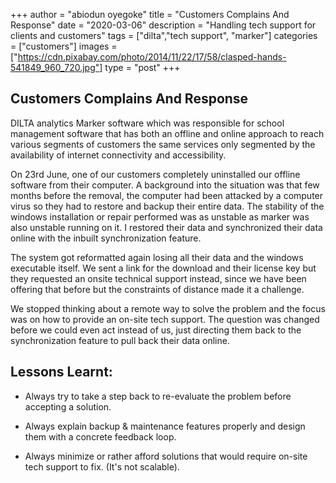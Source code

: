 +++
author = "abiodun oyegoke"
title = "Customers Complains And Response"
date = "2020-03-06"
description = "Handling tech support for clients and customers"
tags = ["dilta","tech support", "marker"]
categories = ["customers"]
images  = ["https://cdn.pixabay.com/photo/2014/11/22/17/58/clasped-hands-541849_960_720.jpg"]
type = "post"
+++
## Customers Complains And Response

DILTA analytics Marker software which was responsible for school management software that has both an offline and online approach to reach various segments of customers the same services only segmented by the availability of internet connectivity and accessibility.

On 23rd June, one of our customers completely uninstalled our offline software from their computer. A background into the situation was that few months before the removal, the computer had been attacked by a computer virus so they had to restore and backup their entire data. The stability of the windows installation or repair performed was as unstable as marker was also unstable running on it. I restored their data and synchronized their data online with the inbuilt synchronization feature.

The system got reformatted again losing all their data and the windows executable itself. We sent a link for the download and their license key but they requested an onsite technical support instead, since we have been offering that before but the constraints of distance made it a challenge.

We stopped thinking about a remote way to solve the problem and the focus was on how to provide an on-site tech support. The question was changed before we could even act instead of us, just directing them back to the synchronization feature to pull back their data online.

## Lessons Learnt:

-   Always try to take a step back to re-evaluate the problem before accepting a solution.

-   Always explain backup & maintenance features properly and design them with a concrete feedback loop.

-   Always minimize or rather afford solutions that would require on-site tech support to fix. (It's not scalable).
